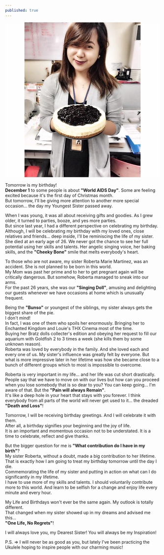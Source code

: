 ```yaml
---
published: true
---
```

![Birthday](/images/TMsKitchen.jpg)

Tomorrow is my birthday!   
**December 1** to some people is about **"World AIDS Day"**. Some are feeling excited because it's the first day of Christmas month.   
But tomorrow, I'll be giving more attention to another more special occasion... the day my Youngest Sister passed away. 

When I was young, it was all about receiving gifts and goodies. As I grew older, it turned to parties, booze, and yes more parties.   
But since last year, I had a different perspective on celebrating my birthday.  
Although, I will be celebrating my birthday with my loved ones, close relatives and friends... deep inside, I'll be reminiscing the life of my sister.   
She died at an early age of 26. 
We never got the chance to see her full potential using her skills and talents. 
Her angelic singing voice, her baking skills, and the **"Cheeky Bone"** smile that melts everybody's heart. 

To those who are not aware, my sister Roberta Marie Martinez, was an accident. She is not planned to be born in this world.   
My Mom was past her prime and to her to get pregnant again will be critically dangerous. But somehow, Roberta managed to sneak into our arms.   
For the past 26 years, she was our **"Singing Doll"**, amusing and delighting our guests whenever we have occasions at home which is unusually frequent.

Being the **"Bunso"** or youngest of the siblings, my sister always gets the biggest share of the pie.   
I don't mind!   
In fact, I was one of them who spoils her enormously. 
Bringing her to Enchanted Kingdom and Louie's THX Cinema most of the time.  
Buying her Bratz dolls collecter's edition and obeying her request to fill our aquarium with Goldfish 2 to 3 times a week (she kills them by some unknown reason).   
Roberta was loved by everybody in the family. And she loved each and every one of us. 
My sister's influence was greatly felt by everyone. But what is more impressive later in her lifetime was how she became close to a bunch of different groups which to most is impossible to overcome. 

Roberta is very important in my life... and her life was cut short drastically. People say that we have to move on with our lives but how can you proceed when you lose somebody that is so dear to you? 
You can keep going... I'm aware of that. But the **"Pain will always Remain"**.   
It's like a deep hole in your heart that stays with you forever. 
I think everybody from all parts of the world will never get used to it... the dreaded **"Death and Loss"**!

Tomorrow, I will be receiving birthday greetings. And I will celebrate it with them.   
After all, a birthday signifies your beginning and the joy of life.   
It is an important and momentous occasion not to be understated. It is a time to celebrate, reflect and give thanks.

But the bigger question for me is **"What contribution do I have in my birth"**?   
My sister Roberta, without a doubt, made a big contribution to her lifetime. 
That is exactly how I am going to treat my birthday tomorrow until the day I die.   
Commemorating the life of my sister and putting in action on what can I do significantly in my lifetime.   
I have to use more of my skills and talents. I should voluntarily contribute more to this world. And learn to be selfish for a change and enjoy life every minute and every hour. 

My Life and Birthdays won't ever be the same again. My outlook is totally different.   
That changed when my sister showed up in my dreams and advised me this...   
**"One Life, No Regrets"**!

I will always love you, my Dearest Sister! You will always be my Inspiration! 

P.S. => I will never be as good as you, but lately I've been practicing the Ukulele hoping to inspire people with our charming music!




